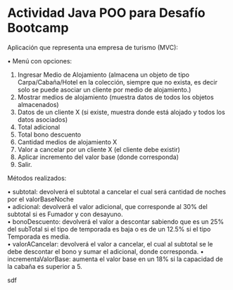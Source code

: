 # Actividad Java POO para Desafío Bootcamp


Aplicación que representa una empresa de turismo (MVC):

• Menú con opciones:
1.	Ingresar Medio de Alojamiento (almacena un objeto de tipo Carpa/Cabaña/Hotel en la colección, siempre que no exista, es decir solo se puede asociar un cliente por medio de alojamiento.)
2.	Mostrar medios de alojamiento (muestra datos de todos los objetos almacenados)
3.	Datos de un cliente X (si existe, muestra donde está alojado y todos los datos asociados)
4.	Total adicional
5.	Total bono descuento
6.	Cantidad medios de alojamiento X
7.	Valor a cancelar por un cliente X (el cliente debe existir)
8.	Aplicar incremento del valor base (donde corresponda)     				
9.	Salir. 

Métodos realizados:

•	subtotal: devolverá el subtotal a cancelar el cual será cantidad de noches por el valorBaseNoche      
•	adicional: devolverá el valor adicional, que corresponde al 30% del subtotal si es Fumador y con desayuno.					      
•	bonoDescuento: devolverá el valor a descontar sabiendo que es un 25% del subTotal si el tipo de temporada es baja o es de un 12.5% si el tipo Temporada es media. 						      
•	valorACancelar: devolverá el valor a cancelar, el cual al subtotal se le debe descontar el bono y sumar el adicional, donde corresponda.
	• incrementaValorBase: aumenta el valor base en un 18% si la capacidad de la cabaña es superior a 5.

sdf


